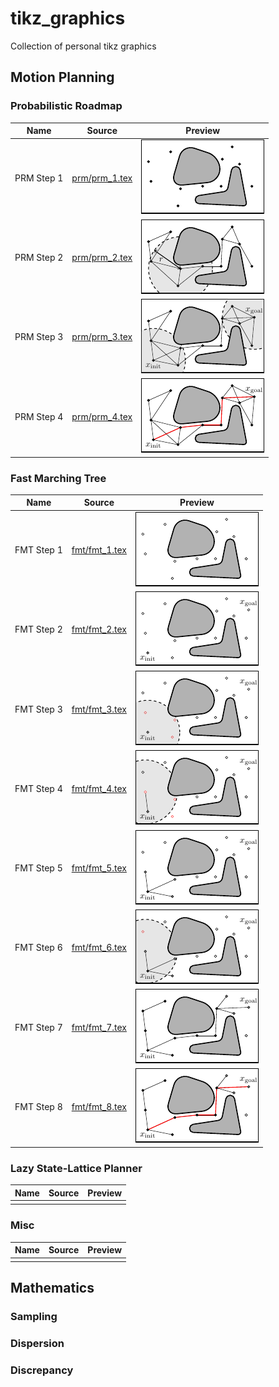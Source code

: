 # tikz_graphics
Collection of personal tikz graphics

## Motion Planning

### Probabilistic Roadmap

| Name | Source | Preview | 
|------|--------|---------|
| PRM Step 1 | [prm/prm_1.tex](prm/prm_1.tex) | ![alt text](previews/prm_1.png) | 
| PRM Step 2 | [prm/prm_2.tex](prm/prm_2.tex) | ![alt text](previews/prm_2.png) | 
| PRM Step 3 | [prm/prm_3.tex](prm/prm_3.tex) | ![alt text](previews/prm_3.png) | 
| PRM Step 4 | [prm/prm_4.tex](prm/prm_4.tex) | ![alt text](previews/prm_4.png) | 

### Fast Marching Tree

| Name | Source | Preview | 
|------|--------|---------|
| FMT Step 1 | [fmt/fmt_1.tex](fmt/fmt_1.tex) | ![alt text](previews/fmt_1.png) | 
| FMT Step 2 | [fmt/fmt_2.tex](fmt/fmt_2.tex) | ![alt text](previews/fmt_2.png) | 
| FMT Step 3 | [fmt/fmt_3.tex](fmt/fmt_3.tex) | ![alt text](previews/fmt_3.png) | 
| FMT Step 4 | [fmt/fmt_4.tex](fmt/fmt_4.tex) | ![alt text](previews/fmt_4.png) | 
| FMT Step 5 | [fmt/fmt_5.tex](fmt/fmt_5.tex) | ![alt text](previews/fmt_5.png) | 
| FMT Step 6 | [fmt/fmt_6.tex](fmt/fmt_6.tex) | ![alt text](previews/fmt_6.png) | 
| FMT Step 7 | [fmt/fmt_7.tex](fmt/fmt_7.tex) | ![alt text](previews/fmt_7.png) | 
| FMT Step 8 | [fmt/fmt_8.tex](fmt/fmt_8.tex) | ![alt text](previews/fmt_8.png) | 

### Lazy State-Lattice Planner

| Name | Source | Preview | 
|------|--------|---------|
|   |   |   |

### Misc

| Name | Source | Preview | 
|------|--------|---------|
|   |   |   |

## Mathematics

### Sampling

### Dispersion

### Discrepancy